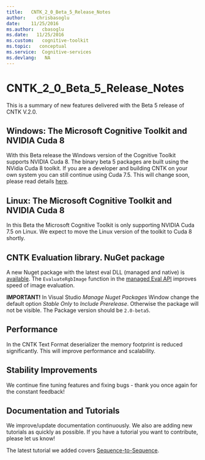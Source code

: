 ```yaml
---
title:   CNTK_2_0_Beta_5_Release_Notes
author:    chrisbasoglu
date:    11/25/2016
ms.author:   cbasoglu
ms.date:   11/25/2016
ms.custom:   cognitive-toolkit
ms.topic:   conceptual
ms.service:  Cognitive-services
ms.devlang:   NA
---
```


# CNTK_2_0_Beta_5_Release_Notes

This is a summary of new features delivered with the Beta 5 release of CNTK V.2.0.

## Windows: The Microsoft Cognitive Toolkit and NVIDIA Cuda 8

With this Beta release the Windows version of the Cognitive Toolkit supports NVIDIA Cuda 8. The binary beta 5 packages are built using the NVidia Cuda 8 toolkit. If you are a developer and building CNTK on your own system you can still continue using Cuda 7.5. This will change soon, please read details [here](../CNTK-move-to-Cuda8.md).

## Linux: The Microsoft Cognitive Toolkit and NVIDIA Cuda 8

In this Beta the Microsoft Cognitive Toolkit is only supporting NVIDIA Cuda 7.5 on Linux. We expect to move the Linux version of the toolkit to Cuda 8 shortly.

## CNTK Evaluation library. NuGet package 

A new Nuget package with the latest eval DLL (managed and native) is [available](../NuGet-Package.md). The `EvaluateRgbImage` function in the [managed Eval API](../EvalDll-Managed-API.md) improves speed of image evaluation. 

 **IMPORTANT!** In Visual Studio *Manage Nuget Packages* Window change the default option *Stable Only* to *Include Prerelease*. Otherwise the package will not be visible. The Package version should be ```2.0-beta5```.

## Performance

In the CNTK Text Format deserializer the memory footprint is reduced significantly. This will improve performance and scalability. 

## Stability Improvements

We continue fine tuning features and fixing bugs - thank you once again for the constant feedback!

## Documentation and Tutorials 

We improve/update documentation continuously. We also are adding new tutorials as quickly as possible. If you have a tutorial you want to contribute, please let us know!

The latest tutorial we added covers [Sequence-to-Sequence](https://github.com/Microsoft/CNTK/blob/v2.0.beta5.0/Tutorials/CNTK_204_Sequence_To_Sequence.ipynb).